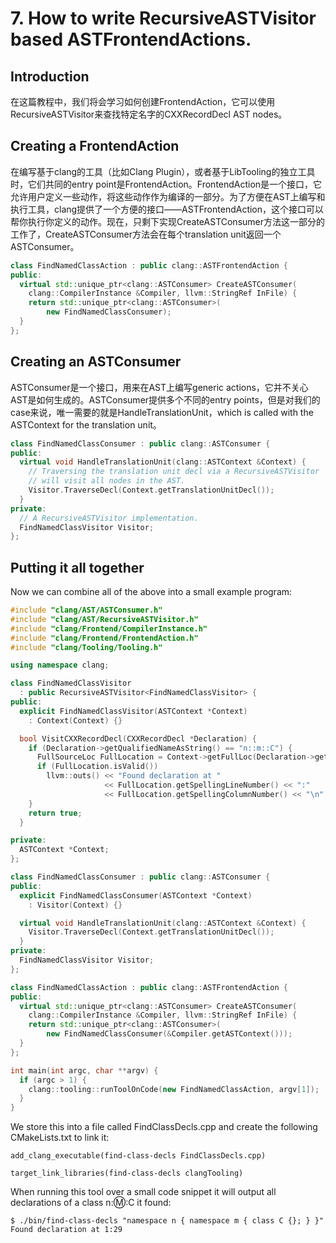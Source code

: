 # 7. How to write RecursiveASTVisitor based ASTFrontendActions.

## Introduction

在这篇教程中，我们将会学习如何创建FrontendAction，它可以使用RecursiveASTVisitor来查找特定名字的CXXRecordDecl AST nodes。

<!-- In this tutorial you will learn how to create a FrontendAction that uses a RecursiveASTVisitor to find CXXRecordDecl AST nodes with a specified name. -->

## Creating a FrontendAction

在编写基于clang的工具（比如Clang Plugin），或者基于LibTooling的独立工具时，它们共同的entry point是FrontendAction。FrontendAction是一个接口，它允许用户定义一些动作，将这些动作作为编译的一部分。为了方便在AST上编写和执行工具，clang提供了一个方便的接口——ASTFrontendAction，这个接口可以帮你执行你定义的动作。现在，只剩下实现CreateASTConsumer方法这一部分的工作了，CreateASTConsumer方法会在每个translation unit返回一个ASTConsumer。

<!-- When writing a clang based tool like a Clang Plugin or a standalone tool based on LibTooling, the common entry point is the FrontendAction. FrontendAction is an interface that allows execution of user specific actions as part of the compilation. To run tools over the AST clang provides the convenience interface ASTFrontendAction, which takes care of executing the action. The only part left is to implement the CreateASTConsumer method that returns an ASTConsumer per translation unit. -->

```C++
class FindNamedClassAction : public clang::ASTFrontendAction {
public:
  virtual std::unique_ptr<clang::ASTConsumer> CreateASTConsumer(
    clang::CompilerInstance &Compiler, llvm::StringRef InFile) {
    return std::unique_ptr<clang::ASTConsumer>(
        new FindNamedClassConsumer);
  }
};
```

## Creating an ASTConsumer

ASTConsumer是一个接口，用来在AST上编写generic actions，它并不关心AST是如何生成的。ASTConsumer提供多个不同的entry points，但是对我们的case来说，唯一需要的就是HandleTranslationUnit，which is called with the ASTContext for the translation unit。

<!-- ASTConsumer is an interface used to write generic actions on an AST, regardless of how the AST was produced. ASTConsumer provides many different entry points, but for our use case the only one needed is HandleTranslationUnit, which is called with the ASTContext for the translation unit. -->

```C++
class FindNamedClassConsumer : public clang::ASTConsumer {
public:
  virtual void HandleTranslationUnit(clang::ASTContext &Context) {
    // Traversing the translation unit decl via a RecursiveASTVisitor
    // will visit all nodes in the AST.
    Visitor.TraverseDecl(Context.getTranslationUnitDecl());
  }
private:
  // A RecursiveASTVisitor implementation.
  FindNamedClassVisitor Visitor;
};
```

## Putting it all together

Now we can combine all of the above into a small example program:

```C++
#include "clang/AST/ASTConsumer.h"
#include "clang/AST/RecursiveASTVisitor.h"
#include "clang/Frontend/CompilerInstance.h"
#include "clang/Frontend/FrontendAction.h"
#include "clang/Tooling/Tooling.h"

using namespace clang;

class FindNamedClassVisitor
  : public RecursiveASTVisitor<FindNamedClassVisitor> {
public:
  explicit FindNamedClassVisitor(ASTContext *Context)
    : Context(Context) {}

  bool VisitCXXRecordDecl(CXXRecordDecl *Declaration) {
    if (Declaration->getQualifiedNameAsString() == "n::m::C") {
      FullSourceLoc FullLocation = Context->getFullLoc(Declaration->getLocStart());
      if (FullLocation.isValid())
        llvm::outs() << "Found declaration at "
                     << FullLocation.getSpellingLineNumber() << ":"
                     << FullLocation.getSpellingColumnNumber() << "\n";
    }
    return true;
  }

private:
  ASTContext *Context;
};

class FindNamedClassConsumer : public clang::ASTConsumer {
public:
  explicit FindNamedClassConsumer(ASTContext *Context)
    : Visitor(Context) {}

  virtual void HandleTranslationUnit(clang::ASTContext &Context) {
    Visitor.TraverseDecl(Context.getTranslationUnitDecl());
  }
private:
  FindNamedClassVisitor Visitor;
};

class FindNamedClassAction : public clang::ASTFrontendAction {
public:
  virtual std::unique_ptr<clang::ASTConsumer> CreateASTConsumer(
    clang::CompilerInstance &Compiler, llvm::StringRef InFile) {
    return std::unique_ptr<clang::ASTConsumer>(
        new FindNamedClassConsumer(&Compiler.getASTContext()));
  }
};

int main(int argc, char **argv) {
  if (argc > 1) {
    clang::tooling::runToolOnCode(new FindNamedClassAction, argv[1]);
  }
}
```

We store this into a file called FindClassDecls.cpp and create the following CMakeLists.txt to link it:

```
add_clang_executable(find-class-decls FindClassDecls.cpp)

target_link_libraries(find-class-decls clangTooling)
```

When running this tool over a small code snippet it will output all declarations of a class n::m::C it found:

```
$ ./bin/find-class-decls "namespace n { namespace m { class C {}; } }"
Found declaration at 1:29
```


